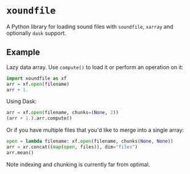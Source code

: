 # `xoundfile`

A Python library for loading sound files with `soundfile`, `xarray` and optionally `dask` support.

## Example

Lazy data array. Use `compute()` to load it or perform an operation on it:

```py
import xoundfile as xf
arr = xf.open(filename)
arr + 1.
```

Using Dask:

```py
arr = xf.open(filename, chunks=(None, 2))
(arr + 1.).arr.compute()
```

Or if you have multiple files that you'd like to merge into a single array:
```py
open = lambda filename: xf.open(filename, chunks(None, None))
arr = xr.concat((map(open, files)), dim="files")
arr.mean()
```

Note indexing and chunking is currently far from optimal.
